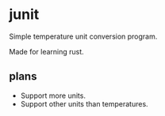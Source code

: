 # junit

Simple temperature unit conversion program.

Made for learning rust.

## plans
- Support more units.
- Support other units than temperatures.
